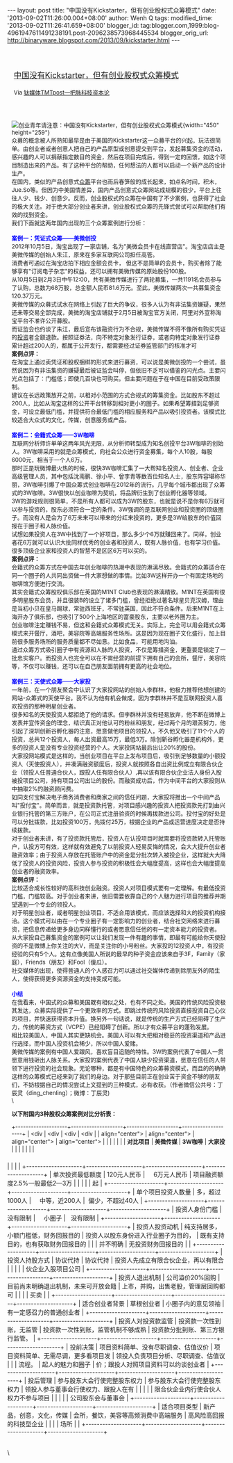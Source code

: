 --- layout: post title: "中国没有Kickstarter，但有创业股权式众筹模式"
date: '2013-09-02T11:26:00.004+08:00' author: Wenh Q tags:
modified\_time: '2013-09-02T11:26:41.659+08:00' blogger\_id:
tag:blogger.com,1999:blog-4961947611491238191.post-2096238573968445534
blogger\_orig\_url:
http://binaryware.blogspot.com/2013/09/kickstarter.html ---
<div style="margin: 10px; padding: 5px;">

<div style="font-size: 18px;">

[\
中国没有Kickstarter，但有创业股权式众筹模式](http://www.tmtpost.com/60155.html)

</div>

<div style="font-size: 13px;">

Via [钛媒体TMTpost—把脉科技资本论](http://www.tmtpost.com/)

</div>

</div>

<div style="font-size: 13px; padding: 15px 0 10px 10px;">

![创业青年请注意：中国没有Kickstarter，但有创业股权式众筹模式](http://www.tmtpost.com/wp-content/uploads/2013/08/137788235335.jpg "创业青年请注意：中国没有Kickstarter，但有创业股权式众筹模式"){width="450"
height="259"}\
众募的概念被人所熟知最早是由于美国的Kickstarter这一众募平台的兴起，玩法很简单。由创业者或者创意人把自己的产品原型或创意提交到平台，发起募集资金的活动，感兴趣的人可以捐献指定数目的资金，然后在项目完成后，得到一定的回馈，如这个项目制造出来的产品。有了这种平台的帮助，任何想法的人都可以启动一个新产品的设计生产。\
在国内，类似的产品创意式[众筹](http://www.tmtpost.com/tag/%E4%BC%97%E7%AD%B9 "查看 众筹 中的全部文章")平台也雨后春笋般的成长起来，如点名时间，积木，Jue.So等。但因为中美国情差异，国内产品创意式众筹网站成规模的很少，平台上往往人少、钱少、创意少。反而，创业股权式的众筹在中国有了不少案例，也获得了社会的极大关注。对于绝大部分创业者来讲，创业股权式众筹的先锋式尝试可以帮助他们有效的找到资金。\
我们下面就这两年国内出现的三个众筹案例进行分析：\
\
<span style="color: blue;">**案例一：凭证式众筹——美微创投**</span>\
2012年10月5日，淘宝出现了一家店铺，名为"美微会员卡在线直营店"。淘宝店店主是美微传媒的创始人朱江，原来在多家互联网公司担任高管。\
消费者可通过在淘宝店拍下相应金额会员卡，
但这不是简单的会员卡，购买者除了能够享有"订阅电子杂志"的权益，还可以拥有美微传媒的原始股份100股。\
从10月5日到2月3日中午12:00，共有美微传媒进行了两轮募集，一共1191名会员参与了认购，总数为68万股，总金额人民币81.6万元。至此，美微传媒两次一共募集资金120.37万元。\
美微传媒的众募式试水在网络上引起了巨大的争议，很多人认为有非法集资嫌疑，果然还未等交易全部完成，美微的淘宝店铺就于2月5日被淘宝官方关闭，阿里对外宣称淘宝平台不准许公开募股。\
而证监会也约谈了朱江，最后宣布该融资行为不合规，美微传媒不得不像所有购买凭证的[投资](http://www.tmtpost.com/tag/%E6%8A%95%E8%B5%84 "查看 投资 中的全部文章")者全额退款。按照证券法，向不特定对象发行证券，或者向特定对象发行证券累计超过200人的，都属于公开发行，都需要经过证券监管部门的核准才可\
**案例点评：**\
在淘宝上通过卖凭证和股权捆绑的形式来进行募资，可以说是美微创投的一个尝试，虽然说因为有非法集资的嫌疑最后被证监会叫停，但依旧不乏可以借鉴的闪光点。主要闪光点包括了：门槛低；即使几百块也可购买。但主要问题在于在中国在目前受政策限制。\
建议在长远政策放开之前，以相对小范围的方式合规式的筹集资金。比如股东不超过200人，比如从淘宝这样的公开平台转移到相对更小的圈子。如果希望筹措到足够资金，可设立最低门槛，并提供符合最低门槛的相应服务和产品以吸引投资者。该模式比较适合大众式的文化，传媒，创意服务或产品。\
\
<span style="color: blue;">**案例二：会籍式众筹——3W咖啡**</span>\
互联网分析师许单单这两年风光无限，从分析师转型成为知名创投平台3W咖啡的创始人。3W咖啡采用的就是众筹模式，向社会公众进行资金募集，每个人10股，每股6000元，相当于一个人6万。\
那时正是玩微博最火热的时候，很快3W咖啡汇集了一大帮知名投资人、创业者、企业高级管理人员，其中包括沈南鹏、徐小平、曾李青等数百位知名人士，股东阵容堪称华丽，3W咖啡引爆了中国众筹式创业咖啡在2012年的流行。几乎每个城市都出现了众筹式的3W咖啡。3W很快以创业咖啡为契机，将品牌衍生到了创业孵化器等领域。\
3W的游戏规则很简单，不是所有人都可以成为3W的股东，也就是说不是你有6万就可以参与投资的，股东必须符合一定的条件。3W强调的是互联网创业和投资圈的顶级圈子。而没有人是会为了6万未来可以带来的分红来投资的，更多是3W给股东的价值回报在于圈子和人脉价值。\
试想如果投资人在3W中找到了一个好项目，那么多少个6万就赚回来了。同样，创业者花6万就可以认识大批同样优秀的创业者和投资人，既有人脉价值，也有学习价值。很多顶级企业家和投资人的智慧不是区区6万可以买的。\
**案例点评：**\
会籍式的众筹方式在中国去年创业咖啡的热潮中表现的淋漓尽致。会籍式的众筹适合在同一个圈子的人共同出资做一件大家想做的事情。比如3W这样开办一个有固定场地的咖啡馆方便进行交流。\
其实会籍式众筹股权俱乐部在英国的M1NT
Club也表现的淋漓精致。M1NT在英国有很多明星股东会员，并且很装B的设立了诸多门槛，曾经拒绝过著名球星贝克汉姆，理由是当初小贝在皇马踢球，常驻西班牙，不常驻英国，因此不符合条件。后来M1NT在上海开办了俱乐部，也吸引了500个上海地区的富豪股东，主要以老外圈为主。\
创业咖啡注定赚钱不易，但这和会籍式众筹模式无关。实际上，完全可以用会籍式众筹模式来开餐厅，酒吧，美容院等高端服务性场所。这是因为现在圈子文化盛行，加上目前很多服务场所的服务质量都不尽如意。比如食品，可能用地沟油。\
通过众筹方式吸引圈子中有资源和人脉的人投资，不仅是筹措资金，更重要是锁定了一批忠实客户。而投资人也完全可以在不需经营的前提下拥有自己的会所，餐厅，美容院等，不仅可以赚钱，还可以在自己朋友面前拥有更高的社会地位。\
\
<span style="color: blue;">**案例三：天使式众筹**——**大家投**</span>\
一年前，在一个朋友聚会中认识了大家投网站的创始人李群林，他极力推荐他想创建的网站-众筹式的天使平台。我不认为他有机会做成，因为李群林并不是互联网投资人喜欢投资的那种明星创业者。\
很多知名的天使投资人都拒绝了他的请求。但李群林并没有轻易放弃，他不断在微博上发表并宣传资金的理念，结识真正对他认可的粉丝和朋友，经过两个月的艰苦努力，他引起了深圳创新谷孵化器的注意，愿意做他项目的领投人，不久他又吸引了11个个人的投资，总共12个投资人，每人出资最高15万，最低3万。除创新谷孵化器是机构外，更多的投资人是没有专业投资经营的个人。大家投网站最后出让20%的股份。\
大家投网站模式是这样的，当创业项目在平台上发布项目后，吸引到足够数量的小额投资人（天使投资人），并凑满融资额度后，投资人就按照各自出资比例成立有限合伙企业（领投人任普通合伙人，跟投人任有限合伙人）,再以该有限合伙企业法人身份入股被投项目公司，持有项目公司出让的股份。而融资成功后，作为中间平台的大家投则从中抽取2%的融资顾问费。\
如同支付宝解决电子商务消费者和商家之间的信任问题，大家投将推出一个中间产品叫"投付宝"。简单而言，就是投资款托管，对项目感兴趣的投资人把投资款先打到由兴业银行托管的第三方账户，在公司正式注册验资的时候再拨款进公司。投付宝的好处是可以分批拨款，比如投资100万，先拨付25万，根据企业的产品或运营进度决定是否持续拨款。\
对于创业者来讲，有了投资款托管后，投资人在认投项目时就需要将投资款转入托管账户，认投方可有效，这样就有效避免了以前投资人轻易反悔的情况，会大大提升创业者融资效率；由于投资人存放在托管账户中的资金是分批次转入被投企业，这样就大大降低了投资人的投资风险，投资人参与投资的积极性会大幅度提高，这样也会大幅度提高创业者的融资效率。\
**案例点评：**\
比较适合成长性较好的高科技创业融资。投资人对项目模式要有一定理解。有最低投资门槛，门槛较高。对于创业者来讲，依旧需要依靠自己的个人魅力进行项目的推荐并期望遇到一个专业的领投人。\
对于明星创业者，或者明星创业项目，不适合用该模式，而应该选择和大的投资机构接洽。这个模式可以由在一个专业圈子有一定影响力的创业者，结合社交网络来进行募资，把信息传递给更多身边同样懂行的或者愿意信任他的有一定资本能力的投资者。\
从大家投自己募集资金的案例可以让我们发现一件有趣的事情，即最有可能给你天使投资的不是微博上你关注的大V，而是关注你的小号粉丝。大家投的12投资人中，有投资经验的只有5个人。这有点像美国人所说的最早的种子资金应该来自于3F，Family（家庭），Friends（朋友）和Fool（傻瓜）。\
社交媒体的出现，使得普通人的个人感召力可以通过社交媒体传递到除朋友外的陌生人，使得获得更多资源资金的支持变成可能。\
\
<span style="color: blue;">**小结**</span>\
在我看来，中国式的众募和美国既有相似之处，也有不同之处。美国的传统风险投资极其发达，众募实际提供了一个更效率的方式。即跳过传统的风险投资直接投资自己心仪的项目，并快速获得资本升值。换另外一句话说，就是传统的生产方式已经阻碍了生产力，传统的募资方式（VCPE）已经阻碍了创新。所以才有众募平台的蓬勃发展。\
相比较美国人，中国人其实更缺机会。美国人可以有大把相对稳妥的投资渠道和产品进行选择，而中国人投资机会稀少，所以中国人爱赌。\
美微传媒的案例有中国人爱跟风，喜欢盲目追随的特性。3W的案例代表了中国人一贯愿意用钱砸出人脉关系。大家投的案例代表了中国人缺少投资渠道，愿意在信任的人带领下进行投资的社会现象。无论哪种，都是有中国特色的众筹募资模式，而且的的确确这样的众筹模式已经来到了我们的身边。对于那些目前正在创业苦于资金不够的朋友们，不妨根据自己的情况尝试上文提到的三种模式，必有收获。（作者微信公共号：丁辰灵（ding\_chenling）；微博：丁辰灵)\
\
<div align="center" style="text-align: left;">

**以下附国内3种股权众筹案例对比分析表：**

</div>

+--------------------+--------------------+--------------------+--------------------+
| <div               | <div               | <div               | <div               |
| align="center">    | align="center">    | align="center">    | align="center">    |
|                    |                    |                    |                    |
| **对比项目**       | **美微传媒**       | **3W咖啡**         | **大家投**         |
|                    |                    |                    |                    |
| </div>             | </div>             | </div>             | </div>             |
+--------------------+--------------------+--------------------+--------------------+
| 单次投资最低额度   | 120元人民币        |     6万元人民币    | 项目融资额度2.5%一般最低2—3万 |
|                    |                    |                    | 起                 |
+--------------------+--------------------+--------------------+--------------------+
| 单个项目投资人数量 | 多，超过1000人     |     中等，近200人  |  偏少，不超过40人  |
+--------------------+--------------------+--------------------+--------------------+
| 投资人身份门槛     | 没有限制           |     小圈子         |   没有限制         |
+--------------------+--------------------+--------------------+--------------------+
| 投资人投资动机     | 纯支持居多，小额门槛低，财务回报目的 | 投资人以股东身份进入行业圈子为目的， | 既有支持目的，也有获取财务回报目的 |
|                    | 并不明确           | 无投资财务回报目的 |                    |
+--------------------+--------------------+--------------------+--------------------+
| 投资人持股方式     | 协议代持           | 协议代持           | 投资人先成立有限合伙企业，再以有限合 |
|                    |                    |                    | 伙企业入股项目公司 |
+--------------------+--------------------+--------------------+--------------------+
| 投资人退出机制     | 公司溢价20%回购    | 目前尚未明确退出机制，未来可开放会籍 | 上市，并购，出售老股，管理层回购都可 |
|                    |                    | 买卖               |                    |
+--------------------+--------------------+--------------------+--------------------+
| 适合创业者背景     | 草根创业者         | 小圈子内的意见领袖 | 有一定感召力的普通创业者 |
+--------------------+--------------------+--------------------+--------------------+
| 投资人对投资款监管 | 投资款一次性到账，无监管 | 投资款一次性到账，监管机制不够成熟 | 投资款分批到账、第三方银行监管。 |
+--------------------+--------------------+--------------------+--------------------+
| 投前决策           | 项目资料简单、没有尽职调查、估值议价 | 项目资料简单、无需尽调，更多看项目发 | 领投人负责项目分析、尽职调查、估值议 |
|                    | 流程。             | 起人的魅力和圈子   | 价；跟投人对照项目资料可以约谈创业者 |
+--------------------+--------------------+--------------------+--------------------+
| 投后管理           | 参与股东大会行使完整股东权力 | 参与股东大会行使完整股东权力 | 领投人参与董事会行使权力、跟投人在有 |
|                    |                    |                    | 限合伙企业内行使合伙人权力不参与项目 |
|                    |                    |                    | 公司股东会与董事会 |
+--------------------+--------------------+--------------------+--------------------+
| 适合项目类型       | 新产品，创意，文化，传媒 | 会所，餐饮，美容等高频消费中高端服务 | 高风险高回报的科技型企业 |
|                    |                    | 场所               |                    |
+--------------------+--------------------+--------------------+--------------------+

\
\

</div>
